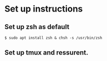 # Set up instructions

## Set up zsh as default

```
$ sudo apt install zsh & chsh -s /usr/bin/zsh
```

## Set up tmux and ressurent.
